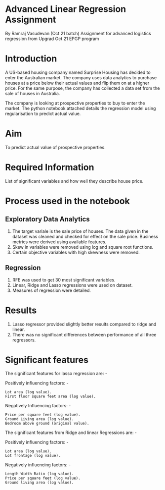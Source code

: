 # Advanced Linear Regression Assignment
By Ramraj Vasudevan (Oct 21 batch)
Assignment for advanced logistics regression from Upgrad Oct 21 EPGP program

# Introduction
A US-based housing company named Surprise Housing has decided to enter the Australian market. The company uses data analytics to purchase houses at a price below their actual values and flip them on at a higher price. For the same purpose, the company has collected a data set from the sale of houses in Australia.

The company is looking at prospective properties to buy to enter the market. The python notebook attached details the regression model using regularisation to predict actual value.

# Aim
To predict actual value of prospective properties.

# Required Information
List of significant variables and how well they describe house price.

# Process used in the notebook

## Exploratory Data Analytics
1. The target variale is the sale price of houses. The data given in the dataset was cleaned and checked for effect on the sale price. Business metrics were derived using available features.
2. Skew in variables were removed using log and square root functions.
3. Certain objective variables with high skewness were removed.

## Regression
1. RFE was used to get 30 most significant variables.
2. Linear, Ridge and Lasso regressions were used on dataset.
3. Measures of regression were detailed.

# Results
1. Lasso regressor provided slightly better results compared to ridge and linear.
2. There was no significant differences between performance of all three regressors.

# Significant features
The significant features for lasso regression are: -

  Positively influencing factors: -

    Lot area (log value).
    First floor square feet area (log value).
   Negatively Influencing factors: -

    Price per square feet (log value).
    Ground Living area (log value).
    Bedroom above ground (original value).

The significant features from Ridge and linear Regressions are: -

  Positively influencing factors: -

    Lot area (log value).
    Lot frontage (log value).
    
  Negatively influencing factors: -

    Length Width Ratio (log value).
    Price per square feet (log value).
    Ground living area (log value).
